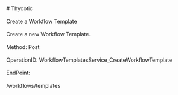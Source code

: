 <br>#     Thycotic</br>
<br>Create a Workflow Template</br>
<br>Create a new Workflow Template.</br>
<br>Method: Post</br>
<br>OperationID: WorkflowTemplatesService_CreateWorkflowTemplate</br>
<br>EndPoint:</br>
<br>/workflows/templates</br>
